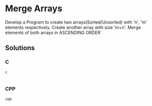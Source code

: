 # Merge Arrays
Develop a Program to create two arrays(Sorted/Unsorted) with 'n', 'm' elements respectively. Create another array with size 'm+n'. Merge elements of both arrays in ASCENDING ORDER`
    
    

## Solutions
### C
```
c
    
```

### CPP
```
cpp
     
```